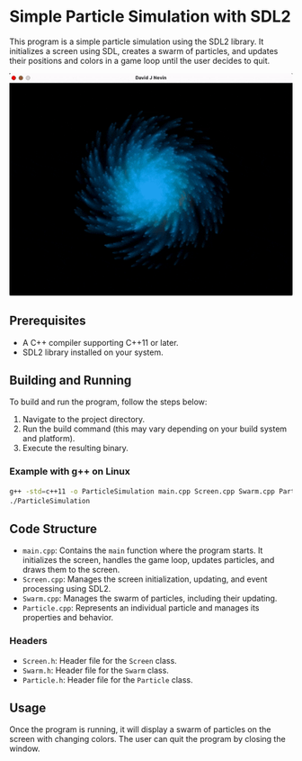 # Simple Particle Simulation with SDL2

This program is a simple particle simulation using the SDL2 library. It initializes a screen using SDL, creates a swarm of particles, and updates their positions and colors in a game loop until the user decides to quit.

![Particle Swarm](./particle-swarm.gif)

## Prerequisites

- A C++ compiler supporting C++11 or later.
- SDL2 library installed on your system.

## Building and Running

To build and run the program, follow the steps below:

1. Navigate to the project directory.
2. Run the build command (this may vary depending on your build system and platform).
3. Execute the resulting binary.

### Example with g++ on Linux

```sh
g++ -std=c++11 -o ParticleSimulation main.cpp Screen.cpp Swarm.cpp Particle.cpp -lSDL2
./ParticleSimulation
```

## Code Structure

- `main.cpp`: Contains the `main` function where the program starts. It initializes the screen, handles the game loop, updates particles, and draws them to the screen.
- `Screen.cpp`: Manages the screen initialization, updating, and event processing using SDL2.
- `Swarm.cpp`: Manages the swarm of particles, including their updating.
- `Particle.cpp`: Represents an individual particle and manages its properties and behavior.

### Headers

- `Screen.h`: Header file for the `Screen` class.
- `Swarm.h`: Header file for the `Swarm` class.
- `Particle.h`: Header file for the `Particle` class.

## Usage

Once the program is running, it will display a swarm of particles on the screen with changing colors. The user can quit the program by closing the window.
